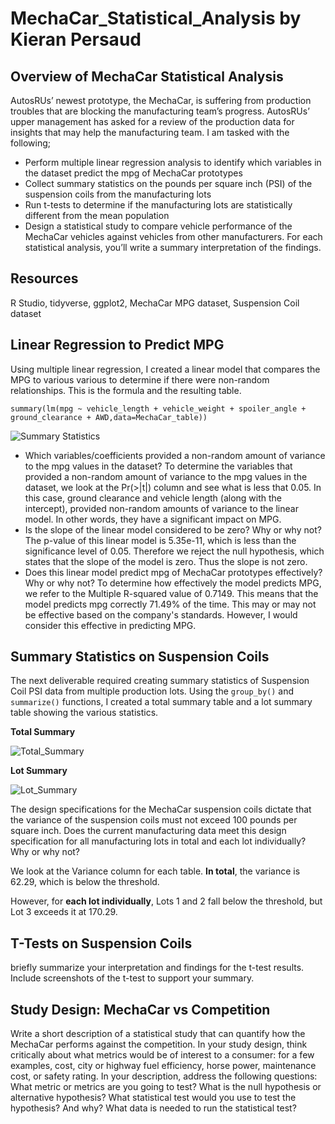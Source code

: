 # MechaCar_Statistical_Analysis by Kieran Persaud

## Overview of MechaCar Statistical Analysis
AutosRUs’ newest prototype, the MechaCar, is suffering from production troubles that are blocking the manufacturing team’s progress. AutosRUs’ upper management has asked for a review of the production data for insights that may help the manufacturing team. I am tasked with the following;

- Perform multiple linear regression analysis to identify which variables in the dataset predict the mpg of MechaCar prototypes
- Collect summary statistics on the pounds per square inch (PSI) of the suspension coils from the manufacturing lots
- Run t-tests to determine if the manufacturing lots are statistically different from the mean population
- Design a statistical study to compare vehicle performance of the MechaCar vehicles against vehicles from other manufacturers. For each statistical analysis, you’ll write a summary interpretation of the findings.

## Resources
R Studio, tidyverse, ggplot2, MechaCar MPG dataset, Suspension Coil dataset

## Linear Regression to Predict MPG
Using multiple linear regression, I created a linear model that compares the MPG to various various to determine if there were non-random relationships. This is the formula and the resulting table.

```summary(lm(mpg ~ vehicle_length + vehicle_weight + spoiler_angle + ground_clearance + AWD,data=MechaCar_table))```

![Summary Statistics](https://user-images.githubusercontent.com/84286467/134757821-42718ce5-79ee-4ffc-90ac-bc018846a769.PNG)

- Which variables/coefficients provided a non-random amount of variance to the mpg values in the dataset? To determine the variables that provided a non-random amount of variance to the mpg values in the dataset, we look at the Pr(>|t|) column and see what is less that 0.05. In this case, ground clearance and vehicle length (along with the intercept), provided non-random amounts of variance to the linear model. In other words, they have a significant impact on MPG.
- Is the slope of the linear model considered to be zero? Why or why not? The p-value of this linear model is 5.35e-11, which is less than the significance level of 0.05. Therefore we reject the null hypothesis, which states that the slope of the model is zero. Thus the slope is not zero.
- Does this linear model predict mpg of MechaCar prototypes effectively? Why or why not? To determine how effectively the model predicts MPG, we refer to the Multiple R-squared value of 0.7149. This means that the model predicts mpg correctly 71.49% of the time. This may or may not be effective based on the company's standards. However, I would consider this effective in predicting MPG.

## Summary Statistics on Suspension Coils
The next deliverable required creating summary statistics of Suspension Coil PSI data from multiple production lots. Using the ```group_by()``` and ```summarize()``` functions, I created a total summary table and a lot summary table showing the various statistics.

**Total Summary**

![Total_Summary](https://user-images.githubusercontent.com/84286467/134759056-b59b4a1a-8742-46b0-b59e-b61d6ddab78c.PNG)

**Lot Summary**

![Lot_Summary](https://user-images.githubusercontent.com/84286467/134759057-74d44ea7-356d-4909-8754-a2a789f46caa.PNG)


The design specifications for the MechaCar suspension coils dictate that the variance of the suspension coils must not exceed 100 pounds per square inch. Does the current manufacturing data meet this design specification for all manufacturing lots in total and each lot individually? Why or why not?

We look at the Variance column for each table. **In total**, the variance is 62.29, which is below the threshold.

However, for **each lot individually**, Lots 1 and 2 fall below the threshold, but Lot 3 exceeds it at 170.29.

## T-Tests on Suspension Coils
briefly summarize your interpretation and findings for the t-test results. Include screenshots of the t-test to support your summary.

## Study Design: MechaCar vs Competition
Write a short description of a statistical study that can quantify how the MechaCar performs against the competition. In your study design, think critically about what metrics would be of interest to a consumer: for a few examples, cost, city or highway fuel efficiency, horse power, maintenance cost, or safety rating.
In your description, address the following questions:
What metric or metrics are you going to test?
What is the null hypothesis or alternative hypothesis?
What statistical test would you use to test the hypothesis? And why?
What data is needed to run the statistical test?
